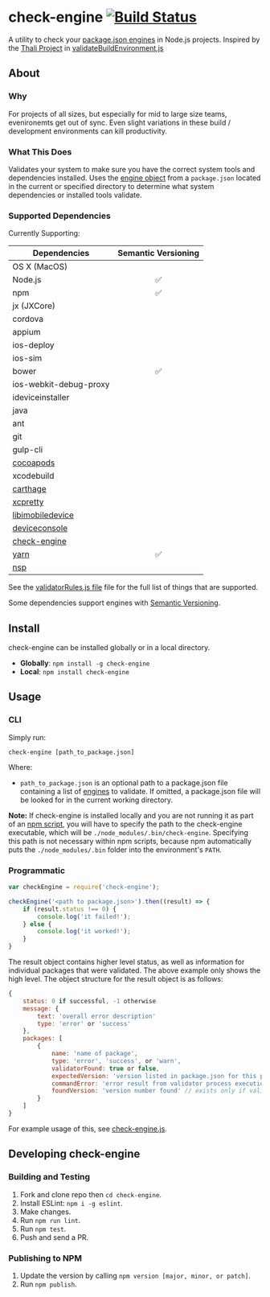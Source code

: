 # check-engine  [![Build Status](https://travis-ci.org/mohlsen/check-engine.svg?branch=master)](https://travis-ci.org/mohlsen/check-engine)
A utility to check your [package.json engines](https://docs.npmjs.com/files/package.json#engines) in Node.js projects. Inspired by the [Thali Project][thali] in [validateBuildEnvironment.js][thalicode]

## About

### Why
For projects of all sizes, but especially for mid to large size teams, evenironemts get out of sync.  Even slight variations in these build / development environments can kill productivity.  

### What This Does
Validates your system to make sure you have the correct system tools and dependencies installed.  Uses the [engine  object][engines] from a `package.json` located in the current or specified directory to determine what system dependencies
or installed tools validate.

### Supported Dependencies
Currently Supporting:

| Dependencies                         | Semantic Versioning |
| -------------------------------------|:-------------------:|
| OS X (MacOS)                         |                     |
| Node.js                              | :white_check_mark:  |
| npm                                  | :white_check_mark:  |
| jx (JXCore)                          |                     |
| cordova                              |                     |
| appium                               |                     |
| ios-deploy                           |                     |
| ios-sim                              |                     |
| bower                                | :white_check_mark:  |
| ios-webkit-debug-proxy               |                     |
| ideviceinstaller                     |                     |
| java                                 |                     |
| ant                                  |                     |
| git                                  |                     |
| gulp-cli                             |                     |
| [cocoapods][cocoapods]               |                     |
| xcodebuild                           |                     |
| [carthage][carthage]                 |                     |
| [xcpretty][xcpretty]                 |                     |
| [libimobiledevice][libimobiledevice] |                     |
| [deviceconsole][deviceconsole]       |                     |
| [check-engine][check-engine]         |                     |
| [yarn][yarn]                         | :white_check_mark:  |
| [nsp][nsp]                           |                     |

See the [validatorRules.js file][validator] file for the full list of things that are supported.

Some dependencies support engines with [Semantic Versioning](https://semver.org/).

## Install
check-engine can be installed globally or in a local directory.

- **Globally**: `npm install -g check-engine`
- **Local**: `npm install check-engine`

## Usage

### CLI

Simply run:

`check-engine [path_to_package.json]`

Where:

- `path_to_package.json` is an optional path to a package.json
  file containing a list of [engines](https://docs.npmjs.com/files/package.json#engines)
  to validate.  If omitted, a package.json file will be looked
  for in the current working directory.

**Note:** If check-engine is installed locally and you are not running it
as part of an [npm script](https://docs.npmjs.com/misc/scripts), you will
have to specify the path to the check-engine executable, which will be
`./node_modules/.bin/check-engine`.  Specifying this path is not necessary
within npm scripts, because npm automatically puts the `./node_modules/.bin`
folder into the environment's `PATH`.


### Programmatic
```javascript
var checkEngine = require('check-engine');

checkEngine('<path to package.json>').then((result) => {
    if (result.status !== 0) {
        console.log('it failed!');
    } else {
        console.log('it worked!');
    }
}

```

The result object contains higher level status, as well as information for individual packages that were validated.  The above example only shows the high level. The object structure for the result object is as follows:

```javascript
{
    status: 0 if successful, -1 otherwise
    message: {
        text: 'overall error description'
        type: 'error' or 'success'
    },
    packages: [
        {
            name: 'name of package',
            type: 'error', 'success', or 'warn',
            validatorFound: true or false,
            expectedVersion: 'version listed in package.json for this package', // exists only if validatorFound is true
            commandError: 'error result from validator process execution', // exists only if error occurred
            foundVersion: 'version number found' // exists only if validatorFound is true and there was no commandError error
        }
    ]
}
```
For example usage of this, see [check-engine.js][check-engine-packages].

## Developing check-engine

### Building and Testing
1. Fork and clone repo then `cd check-engine`.
2. Install ESLint: `npm i -g eslint`.
3. Make changes.
4. Run `npm run lint`.
5. Run `npm test`.
6. Push and send a PR.

### Publishing to NPM
1. Update the version by calling `npm version [major, minor, or patch]`.
2. Run `npm publish`.

[thali]: http://thaliproject.org/
[thalicode]: https://github.com/thaliproject/Thali_CordovaPlugin/blob/master/thali/install/validateBuildEnvironment.js
[engines]: https://docs.npmjs.com/files/package.json#engines
[validator]: lib/validatorRules.js
[check-engine-packages]: https://github.com/mohlsen/check-engine/blob/master/bin/check-engine.js#L29
[cocoapods]:https://cocoapods.org/
[carthage]:https://github.com/Carthage/Carthage
[xcpretty]:https://github.com/supermarin/xcpretty
[libimobiledevice]:http://www.libimobiledevice.org/
[deviceconsole]:https://github.com/rpetrich/deviceconsole
[check-engine]:https://github.com/mohlsen/check-engine
[yarn]:https://yarnpkg.com/
[nsp]:https://github.com/nodesecurity/nsp